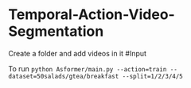 # Temporal-Action-Video-Segmentation


Create a folder and add videos in it
#Input

To run
`
python Asformer/main.py --action=train --dataset=50salads/gtea/breakfast --split=1/2/3/4/5
`